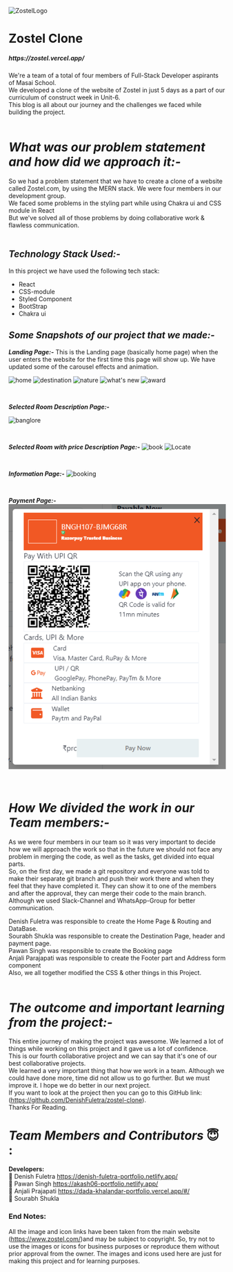 ![ZostelLogo](https://user-images.githubusercontent.com/83694840/146682423-9bed17e3-83f7-412f-b5de-a0fe01f4f9bd.png)

<h1> Zostel Clone </h1>
<h5>https://zostel.vercel.app/</h5>


We're a team of a total of four members of Full-Stack Developer aspirants of Masai School. <br />
We developed a clone of the website of Zostel in just 5 days as a part of our curriculum of construct week in Unit-6.  <br /> 
This blog is all about our journey and the challenges we faced while building the project. 
<br />
<br />

# *What was our problem statement and how did we approach it:-* <br />
So we had a problem statement that we have to create a clone of a website called Zostel.com, by using the MERN stack. We were four members in our development group. <br /> 
We faced some problems in the styling part while using Chakra ui and CSS module in React <br />
But we've solved all of those problems by doing collaborative work & flawless communication.
<br />
<br />

## *Technology Stack Used:-* <br />
In this project we have used the following tech stack: <br />
- React
- CSS-module
- Styled Component
- BootStrap
- Chakra ui

## *Some Snapshots of our project that we made:-* <br />

***Landing Page:-*** This is the Landing page (basically home page) when the user enters the website for the first time this page will show up. We have updated some of the carousel effects and animation. 


![home](https://user-images.githubusercontent.com/113697547/213976509-ffd7e261-776b-4a73-a50b-2480d660a636.png)
![destination](https://user-images.githubusercontent.com/113697547/213976551-c2456c8b-89e3-4111-b9e1-34a621fcfada.png)
![nature](https://user-images.githubusercontent.com/113697547/213976566-a9a90774-d3ea-42fa-9439-13f6dea2edfe.png)
![what's new](https://user-images.githubusercontent.com/113697547/213976574-1b449329-5ab3-4c29-b4a0-5863a9e581c6.png)
![award](https://user-images.githubusercontent.com/113697547/213976587-cc7f7636-9338-4d2c-bb0c-3dc6c3e8b5d6.png)

<br />

***Selected Room Description Page:-***

![banglore](https://user-images.githubusercontent.com/113697547/213976616-9c45a464-065e-4ed5-b0a2-a9d114024f1b.png)



<br />

***Selected Room with price Description Page:-***
![book](https://user-images.githubusercontent.com/113697547/213976638-a0e0308e-1df8-401c-b615-0310ff25deb0.png)
![Locate](https://user-images.githubusercontent.com/113697547/213976703-d1d889ac-9f02-413b-9d70-5de68aaa9f3a.png)



<br />

***Information Page:-***
![booking](https://user-images.githubusercontent.com/113697547/213976656-3873d462-4b48-406a-a245-3085eadbe0fc.png)




<br />

***Payment Page:-***
![Alt text](zostel%20images/payment.png)



<br />

# *How We divided the work in our Team members:-* <br />

As we were four members in our team so it was very important to decide how we will approach the work so that in the future we should not face any problem in merging the code, as well as the tasks, get divided into equal parts. <br />
 So, on the first day, we made a git repository and everyone was told to make their separate git branch and push their work there and when they feel that they have completed it. They can show it to one of the members and after the approval, they can merge their code to the main branch. <br />
Although we used Slack-Channel and WhatsApp-Group for better communication. <br/>

Denish Fuletra was responsible to create the Home Page & Routing and DataBase. <br />
Sourabh Shukla was responsible to create the Destination Page, header and payment page. <br />
Pawan Singh was responsible to create the Booking page <br />
Anjali Parajapati was responsible to create the Footer part and Address form component <br />
Also, we all together modified the CSS & other things in this Project. <br /><br />


# *The outcome and important learning from the project:-* <br />

This entire journey of making the project was awesome. We learned a lot of things while working on this project and it gave us a lot of confidence. <br />
 This is our fourth collaborative project and we can say that it's one of our best collaborative projects. <br />
We learned a very important thing that how we work in a team. Although we could have done more, time did not allow us to go further. But we must improve it. I hope we do better in our next project. <br />
 If you want to look at the project then you can go to this GitHub link: (https://github.com/DenishFuletra/zostel-clone). <br />
Thanks For Reading. <br /> 

# *Team Members and Contributors* 😇 : <br />

**Developers:** <br />
👤 Denish Fuletra    https://denish-fuletra-portfolio.netlify.app/ <br />
👤 Pawan Singh   https://akash06-portfolio.netlify.app/ <br />
👤 Anjali Prajapati   https://dada-khalandar-portfolio.vercel.app/#/ <br />
👤 Sourabh Shukla <br /> 


### End Notes: <br />
 All the image and icon links have been taken from the main website (https://www.zostel.com/)and may be subject to copyright. So, try not to use the images or icons for business purposes or reproduce them without prior approval from the owner. The images and icons used here are just for making this project and for learning purposes.


